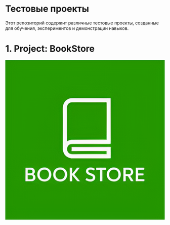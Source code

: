 # Тестовые проекты
Этот репозиторий содержит различные тестовые проекты, созданные для обучения, экспериментов и демонстрации навыков.
# 1. Project: BookStore
![Book store](logos/bookstore.png)
